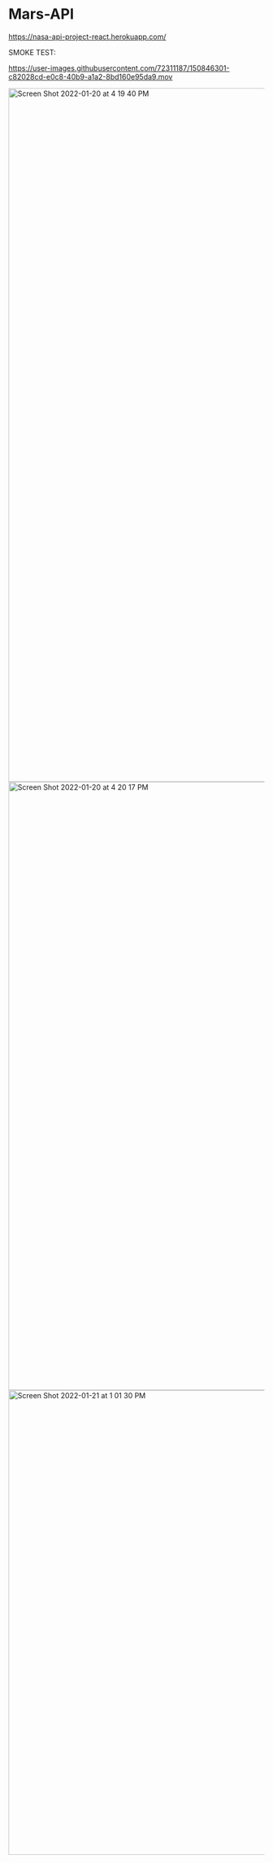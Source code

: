 # Mars-API

https://nasa-api-project-react.herokuapp.com/

SMOKE TEST:

https://user-images.githubusercontent.com/72311187/150846301-c82028cd-e0c8-40b9-a1a2-8bd160e95da9.mov



<img width="1366" alt="Screen Shot 2022-01-20 at 4 19 40 PM" src="https://user-images.githubusercontent.com/72311187/150378703-d3d9df97-9c52-424a-a35f-bc7744c8ed26.png">

<img width="1198" alt="Screen Shot 2022-01-20 at 4 20 17 PM" src="https://user-images.githubusercontent.com/72311187/150378806-3f4c167c-732d-45f1-b005-5072afcf058e.png">


<img width="915" alt="Screen Shot 2022-01-21 at 1 01 30 PM" src="https://user-images.githubusercontent.com/72311187/150531346-7f0b281b-b9e4-4be4-9d29-62ae81eed024.png">
